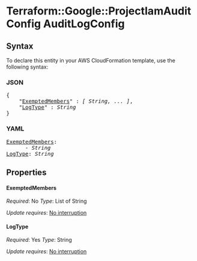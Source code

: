 # Terraform::Google::ProjectIamAuditConfig AuditLogConfig

## Syntax

To declare this entity in your AWS CloudFormation template, use the following syntax:

### JSON

<pre>
{
    "<a href="#exemptedmembers" title="ExemptedMembers">ExemptedMembers</a>" : <i>[ String, ... ]</i>,
    "<a href="#logtype" title="LogType">LogType</a>" : <i>String</i>
}
</pre>

### YAML

<pre>
<a href="#exemptedmembers" title="ExemptedMembers">ExemptedMembers</a>: <i>
      - String</i>
<a href="#logtype" title="LogType">LogType</a>: <i>String</i>
</pre>

## Properties

#### ExemptedMembers

_Required_: No
_Type_: List of String

_Update requires_: [No interruption](https://docs.aws.amazon.com/AWSCloudFormation/latest/UserGuide/using-cfn-updating-stacks-update-behaviors.html#update-no-interrupt)

#### LogType

_Required_: Yes
_Type_: String

_Update requires_: [No interruption](https://docs.aws.amazon.com/AWSCloudFormation/latest/UserGuide/using-cfn-updating-stacks-update-behaviors.html#update-no-interrupt)

